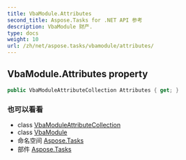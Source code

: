 ```yaml
---
title: VbaModule.Attributes
second_title: Aspose.Tasks for .NET API 参考
description: VbaModule 财产. 
type: docs
weight: 10
url: /zh/net/aspose.tasks/vbamodule/attributes/
---
```

## VbaModule.Attributes property

```csharp
public VbaModuleAttributeCollection Attributes { get; }
```

### 也可以看看

* class [VbaModuleAttributeCollection](../../vbamoduleattributecollection/)
* class [VbaModule](../)
* 命名空间 [Aspose.Tasks](../../vbamodule/)
* 部件 [Aspose.Tasks](../../../)


